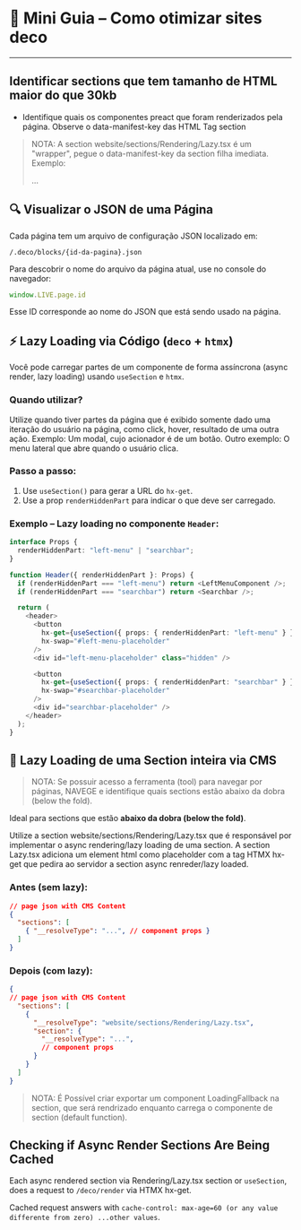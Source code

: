 # 📘 Mini Guia – Como otimizar sites deco
--- 

## Identificar sections que tem tamanho de HTML maior do que 30kb

- Identifique quais os componentes preact que foram renderizados pela página. Observe o data-manifest-key das HTML Tag section

> NOTA: A section website/sections/Rendering/Lazy.tsx é um "wrapper", pegue o data-manifest-key da section filha imediata. Exemplo: <section data-manifest-key="website/sections/Rendering/Lazy.tsx"><section data-manifest-key="caminho/do/arquivo.tsx">...</section></section>

## 🔍 Visualizar o JSON de uma Página

Cada página tem um arquivo de configuração JSON localizado em:

```
/.deco/blocks/{id-da-pagina}.json
```

Para descobrir o nome do arquivo da página atual, use no console do navegador:

```js
window.LIVE.page.id
```

Esse ID corresponde ao nome do JSON que está sendo usado na página.

## ⚡ Lazy Loading via Código (`deco` + `htmx`)

Você pode carregar partes de um componente de forma assíncrona (async render, lazy loading) usando `useSection` e `htmx`.

### Quando utilizar?

Utilize quando tiver partes da página que é exibido somente dado uma iteração do usuário na página, como click, hover, resultado de uma outra ação. Exemplo: Um modal, cujo acionador é de um botão. Outro exemplo: O menu lateral que abre quando o usuário clica.

### Passo a passo:

1. Use `useSection()` para gerar a URL do `hx-get`.
2. Use a prop `renderHiddenPart` para indicar o que deve ser carregado.

### Exemplo – Lazy loading no componente `Header`:

```ts
interface Props {
  renderHiddenPart: "left-menu" | "searchbar";
}

function Header({ renderHiddenPart }: Props) {
  if (renderHiddenPart === "left-menu") return <LeftMenuComponent />;
  if (renderHiddenPart === "searchbar") return <Searchbar />;

  return (
    <header>
      <button
        hx-get={useSection({ props: { renderHiddenPart: "left-menu" } })}
        hx-swap="#left-menu-placeholder"
      />
      <div id="left-menu-placeholder" class="hidden" />

      <button
        hx-get={useSection({ props: { renderHiddenPart: "searchbar" } })}
        hx-swap="#searchbar-placeholder"
      />
      <div id="searchbar-placeholder" />
    </header>
  );
}
```


## 🧩 Lazy Loading de uma Section inteira via CMS

> NOTA: Se possuir acesso a ferramenta (tool) para navegar por páginas, NAVEGE e identifique quais sections estão abaixo da dobra (below the fold).

Ideal para sections que estão **abaixo da dobra (below the fold)**.

Utilize a section website/sections/Rendering/Lazy.tsx que é responsável por implementar o async rendering/lazy loading de uma section. A section Lazy.tsx adiciona um element html como placeholder com a tag HTMX hx-get que pedira ao servidor a section async renreder/lazy loaded.

### Antes (sem lazy):

```json
// page json with CMS Content
{
  "sections": [
    { "__resolveType": "...", // component props }
  ]
}
```

### Depois (com lazy):

```json
{
// page json with CMS Content
  "sections": [
    {
      "__resolveType": "website/sections/Rendering/Lazy.tsx",
      "section": {
        "__resolveType": "...",
        // component props
      }
    }
  ]
}
```

> NOTA: É Possível criar exportar um component LoadingFallback na section, que será rendrizado enquanto carrega o componente de section (default function).

## Checking if Async Render Sections Are Being Cached

Each async rendered section via Rendering/Lazy.tsx section or `useSection`, does a request to `/deco/render` via HTMX hx-get.

Cached request answers with `cache-control: max-age=60 (or any value differente from zero) ...other values`.
